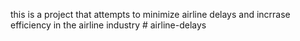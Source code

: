this is a project that attempts to minimize airline delays and incrrase efficiency in the airline industry # airline-delays
